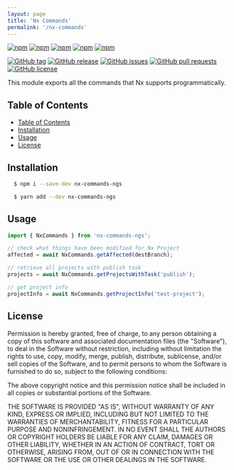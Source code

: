 ```yaml
---
layout: page
title: 'Nx Commands'
permalink: '/nx-commands'
---
```


[![npm](https://img.shields.io/npm/v/nx-commands-ngs.svg?style=plastic)](https://www.npmjs.com/package/nx-commands-ngs) [![npm](https://img.shields.io/npm/dw/nx-commands-ngs.svg?style=plastic)](https://www.npmjs.com/package/nx-commands-ngs) [![npm](https://img.shields.io/npm/dm/nx-commands-ngs.svg?style=plastic)](https://www.npmjs.com/package/nx-commands-ngs) [![npm](https://img.shields.io/npm/dy/nx-commands-ngs.svg?style=plastic)](https://www.npmjs.com/package/nx-commands-ngs) [![npm](https://img.shields.io/npm/dt/nx-commands-ngs.svg?style=plastic)](https://www.npmjs.com/package/nx-commands-ngs)

[![GitHub tag](https://img.shields.io/github/tag/sridharmallela/ngs-workspace.svg?style=plastic)](https://github.com/sridharmallela/ngs-workspace/tags) [![GitHub release](https://img.shields.io/github/release/sridharmallela/ngs-workspace.svg?style=plastic)](https://github.com/sridharmallela/ngs-workspace/releases) [![GitHub issues](https://img.shields.io/github/issues/sridharmallela/ngs-workspace.svg?style=plastic)](https://github.com/sridharmallela/ngs-workspace/issues) [![GitHub pull requests](https://img.shields.io/github/issues-pr/sridharmallela/ngs-workspace.svg?style=plastic)](https://github.com/sridharmallela/ngs-workspace/pulls) [![GitHub license](https://img.shields.io/badge/license-MIT-blue.svg?style=plastic)](https://raw.githubusercontent.com/sridharmallela/ngs-workspace/main/LICENSE)

This module exports all the commands that Nx supports programmatically.

## Table of Contents

<!-- TOC -->

- [Table of Contents](#table-of-contents)
- [Installation](#installation)
- [Usage](#usage)
- [License](#license)

<!-- /TOC -->

## Installation

```bash
  $ npm i --save-dev nx-commands-ngs
```

```bash
  $ yarn add --dev nx-commands-ngs
```

## Usage

```ts
import { NxCommands } from 'nx-commands-ngs';

// check what things have been modified for Nx Project
affected = await NxCommands.getAffected(destBranch);

// retrieve all projects with publish task
projects = await NxCommands.getProjectsWithTask('publish');

// get project info
projectInfo = await NxCommands.getProjectInfo('test-project');
```

## License

Permission is hereby granted, free of charge, to any person obtaining a copy of this software and associated documentation files (the "Software"), to deal in the Software without restriction, including without limitation the rights to use, copy, modify, merge, publish, distribute, sublicense, and/or sell copies of the Software, and to permit persons to whom the Software is furnished to do so, subject to the following conditions:

The above copyright notice and this permission notice shall be included in all copies or substantial portions of the Software.

THE SOFTWARE IS PROVIDED "AS IS", WITHOUT WARRANTY OF ANY KIND, EXPRESS OR IMPLIED, INCLUDING BUT NOT LIMITED TO THE WARRANTIES OF MERCHANTABILITY, FITNESS FOR A PARTICULAR PURPOSE AND NONINFRINGEMENT. IN NO EVENT SHALL THE AUTHORS OR COPYRIGHT HOLDERS BE LIABLE FOR ANY CLAIM, DAMAGES OR OTHER LIABILITY, WHETHER IN AN ACTION OF CONTRACT, TORT OR OTHERWISE, ARISING FROM, OUT OF OR IN CONNECTION WITH THE SOFTWARE OR THE USE OR OTHER DEALINGS IN THE SOFTWARE.
